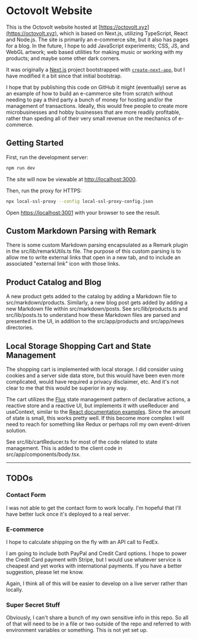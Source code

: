 # Octovolt Website

This is the Octovolt website hosted at [https://octovolt.xyz](https://octovolt.xyz), which is based on Next.js, utilizing TypeScript, React and Node.js. The site is primarily an e-commerce site, but it also has pages for a blog. In the future, I hope to add JavaScript experiments; CSS, JS, and WebGL artwork; web based utilities for making music or working with my products; and maybe some other dark corners.  

It was originally a [Next.js](https://nextjs.org/) project bootstrapped with [`create-next-app`](https://github.com/vercel/next.js/tree/canary/packages/create-next-app), but I have modified it a bit since that initial bootstrap.

I hope that by publishing this code on GitHub it might (eventually) serve as an example of how to build an e-cammerce site from scratch without needing to pay a third party a bunch of money for hosting and/or the management of transactions. Ideally, this would free people to create more microbusinesses and hobby businesses that are more readily profitable, rather than speding all of their very small revenue on the mechanics of e-commerce.

## Getting Started

First, run the development server:

```bash
npm run dev
```

The site will now be viewable at [http://localhost:3000](http://localhost:3000). 

Then, run the proxy for HTTPS:

```bash
npx local-ssl-proxy --config local-ssl-proxy-config.json
```

Open [https://localhost:3001](https://localhost:3001) with your browser to see the result.

## Custom Markdown Parsing with Remark

There is some custom Markdown parsing encapsulated as a Remark plugin in the src/lib/remarkUtils.ts file. The purpose of this custom parsing is to allow me to write external links that open in a new tab, and to include an associated "external link" icon with those links.

## Product Catalog and Blog

A new product gets added to the catalog by adding a Markdown file to src/markdown/products. Similarly, a new blog post gets added by adding a new Markdown file within src/markdown/posts. See src/lib/products.ts and src/lib/posts.ts to understand how these Markdown files are parsed and presented in the UI, in addition to the src/app/products and src/app/news directories.

## Local Storage Shopping Cart and State Management

The shopping cart is implemented with local storage. I did consider using cookies and a server side data store, but this would have been even more complicated, would have required a privacy disclaimer, etc. And it's not clear to me that this would be superior in any way.

The cart utilizes the [Flux](https://legacy.reactjs.org/blog/2014/05/06/flux.html) state management pattern of declarative actions, a reactive store and a reactive UI, but implements it with useReducer and useContext, similar to the [React documentation examples](https://react.dev/learn/scaling-up-with-reducer-and-context). Since the amount of state is small, this works pretty well. If this become more complex I will need to reach for something like Redux or perhaps roll my own event-driven solution.

See src/lib/cartReducer.ts for most of the code related to state management. This is added to the client code in src/app/components/body.tsx.

---------

## TODOs

### Contact Form

I was not able to get the contact form to work locally. I'm hopeful that I'll have better luck once it's deployed to a real server.

### E-commerce

I hope to calculate shipping on the fly with an API call to FedEx.

I am going to include both PayPal and Credit Card options. I hope to power the Credit Card payment with Stripe, but I would use whatever service is cheapest and yet works with international payments. If you have a better suggestion, please let me know. 

Again, I think all of this will be easier to develop on a live server rather than locally.


### Super Secret Stuff

Obviously, I can't share a bunch of my own sensitive info in this repo. So all of that will need to be in a file or two outside of the repo and referred to with environment variables or something. This is not yet set up. 

